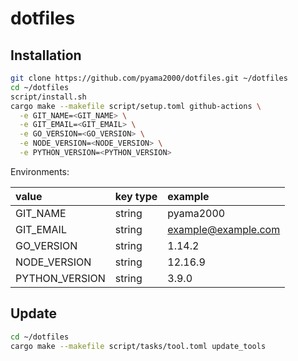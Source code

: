 # dotfiles

## Installation

```bash
git clone https://github.com/pyama2000/dotfiles.git ~/dotfiles
cd ~/dotfiles
script/install.sh
cargo make --makefile script/setup.toml github-actions \
  -e GIT_NAME=<GIT_NAME> \
  -e GIT_EMAIL=<GIT_EMAIL> \
  -e GO_VERSION=<GO_VERSION> \
  -e NODE_VERSION=<NODE_VERSION> \
  -e PYTHON_VERSION=<PYTHON_VERSION>
```

Environments:

| value           | key type | example             |
|:----------------|:---------|:--------------------|
| GIT\_NAME       | string   | pyama2000           |
| GIT\_EMAIL      | string   | example@example.com |
| GO\_VERSION     | string   | 1.14.2              |
| NODE\_VERSION   | string   | 12.16.9             |
| PYTHON\_VERSION | string   | 3.9.0               |

## Update

```bash
cd ~/dotfiles
cargo make --makefile script/tasks/tool.toml update_tools
```
